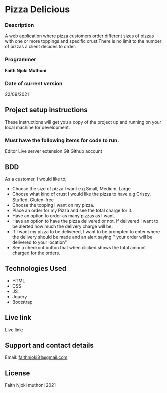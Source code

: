 # Pizza Delicious

### Description

A web application where pizza customers order different sizes of pizzas with one or more toppings and specific crust.There is no limit to the number of pizzas a client decides to order.


### Programmer

**Faith  Njoki Muthoni** 
### Date of current version

22/09/2021

## Project setup instructions

These instructions will get you a copy of the project up and running on your local machine for development.

### Must have the following items for code to run.

Editor
Live server extension
Git
Github account


## BDD
As a customer, I would like to;

- Choose the size of pizza I want e.g Small, Medium, Large
- Choose what kind of crust I would like the pizza to have e.g Crispy, Stuffed, Gluten-free
- Choose the topping I want on my pizza.
- Place an order for my Pizza and see the total charge for it.
- Have an option to order as many pizzas as I want.
- Have an option to have the pizza delivered or not.  If delivered I want to be alerted how much the delivery charge will be.
- If I want my pizza to be delivered, I want to be prompted to enter where the delivery should be made and an alert saying '' your order will be delivered to your location"
- See a checkout button that when clicked shows the total amount charged for the orders.

## Technologies Used

- HTML
- CSS
- JS
- Jquery
- Bootstrap

## Live link

Live link: 

## Support and contact details

Email: faithnjoki81@gmail.com

## License

Faith Njoki muthoni 2021